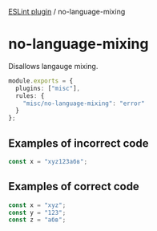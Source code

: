 [ESLint plugin](https://ilyub.github.io/eslint-plugin-misc/) / no-language-mixing

# no-language-mixing

Disallows langauge mixing.

```ts
module.exports = {
  plugins: ["misc"],
  rules: {
    "misc/no-language-mixing": "error"
  }
};
```

## Examples of incorrect code

```ts
const x = "xyz123абв";
```

## Examples of correct code

```ts
const x = "xyz";
const y = "123";
const z = "абв";
```